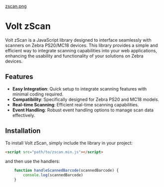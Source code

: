 [zscan.png](https://github.com/VoltNetworkSolutions/zScan/blob/main/vScan.png?raw=true)

# Volt zScan

Volt zScan is a JavaScript library designed to interface seamlessly with scanners on Zebra PS20/MC18 devices.
This library provides a simple and efficient way to integrate scanning capabilities into your web applications, enhancing the usability and functionality of your solutions on Zebra devices.

## Features

- **Easy Integration**: Quick setup to integrate scanning features with minimal coding required.
- **Compatibility**: Specifically designed for Zebra PS20 and MC18 models.
- **Real-time Scanning**: Efficient real-time scanning capabilities.
- **Event Handling**: Robust event handling options to manage scan data effectively.

## Installation

To install Volt zScan, simply include the library in your project:

```html
<script src="path/to/zscan.min.js"></script>
```
and then use the handlers:
```js
    function handleScannedBarcode(scannedBarcode) {
        console.log(scannedBarcode)
    }
```
